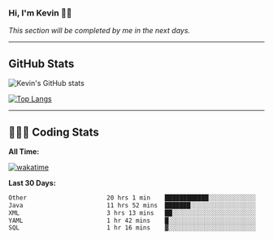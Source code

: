 ### Hi, I'm Kevin 👋🏻

_This section will be completed by me in the next days._


--- 
## GitHub Stats
![Kevin's GitHub stats](https://github-readme-stats.vercel.app/api?username=kevin-kraus&show_icons=true&theme=dark)

[![Top Langs](https://github-readme-stats.vercel.app/api/top-langs/?username=kevin-kraus&layout=compact&theme=dark)]()

---
## 🧑🏻‍💻 Coding Stats

**All Time:**

[![wakatime](https://wakatime.com/badge/user/2ee1869b-72a2-4c21-b5f7-e95432f5a1cf.svg?style=flat)](https://wakatime.com/@2ee1869b-72a2-4c21-b5f7-e95432f5a1cf)

**Last 30 Days:**

<!--START_SECTION:waka-->

```txt
Other                      20 hrs 1 min    ████████████░░░░░░░░░░░░░   47.65 %
Java                       11 hrs 52 mins  ███████░░░░░░░░░░░░░░░░░░   28.27 %
XML                        3 hrs 13 mins   ██░░░░░░░░░░░░░░░░░░░░░░░   07.68 %
YAML                       1 hr 42 mins    █░░░░░░░░░░░░░░░░░░░░░░░░   04.05 %
SQL                        1 hr 16 mins    ▓░░░░░░░░░░░░░░░░░░░░░░░░   03.02 %
```

<!--END_SECTION:waka-->

